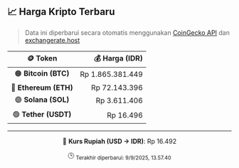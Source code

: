 

<!-- HARGA_KRIPTO -->
## 📈 Harga Kripto Terbaru

> Data ini diperbarui secara otomatis menggunakan [CoinGecko API](https://www.coingecko.com/) dan [exchangerate.host](https://exchangerate.host/)

<div align="center">

| 🪙 Token | 💰 Harga (IDR) |
|:------:|---------------:|
| 🟠 **Bitcoin (BTC)**   | Rp 1.865.381.449 |
| 🔵 **Ethereum (ETH)**  | Rp 72.143.396 |
| 🟣 **Solana (SOL)**    | Rp 3.611.406 |
| 🟢 **Tether (USDT)**   | Rp 16.496 |

---

💱 **Kurs Rupiah (USD → IDR)**: Rp 16.492

🕒 <sub>Terakhir diperbarui: 9/9/2025, 13.57.40</sub>

</div>
<!-- /HARGA_KRIPTO -->